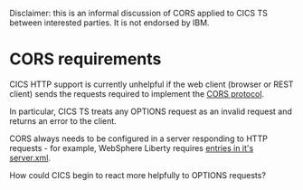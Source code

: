 Disclaimer: this is an informal discussion of CORS applied to CICS TS between interested parties. It is not endorsed by IBM.

# CORS requirements

CICS HTTP support is currently unhelpful if the web client (browser or REST client) sends the requests required to implement the [CORS protocol](https://spring.io/understanding/CORS).

In particular, CICS TS treats any OPTIONS request as an invalid request and returns an error to the client.

CORS always needs to be configured in a server responding to HTTP requests - for example, WebSphere Liberty requires [entries in it's server.xml](https://www.ibm.com/support/knowledgecenter/SS7K4U_liberty/com.ibm.websphere.wlp.zseries.doc/ae/twlp_webcontainer_cors_config.html).

How could CICS begin to react more helpfully to OPTIONS requests?
